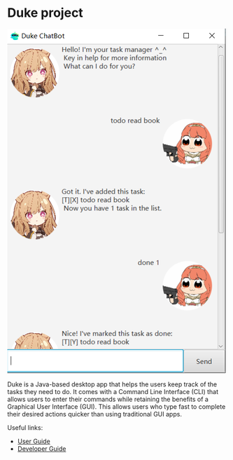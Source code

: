 # Duke project

![Ui](./docs/Ui.png)

Duke is a Java-based desktop app that helps the users keep track of the tasks they need to do. It comes with a Command Line Interface (CLI) that allows users to enter their commands while retaining the benefits of a Graphical User Interface (GUI). This allows users who type fast to complete their desired actions quicker than using traditional GUI apps.

Useful links:
* [User Guide](UserGuide.md)
* [Developer Guide](DeveloperGuide.md)
